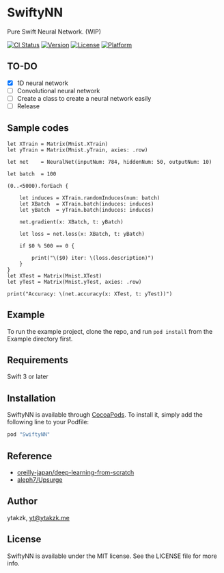 # SwiftyNN

Pure Swift Neural Network. (WIP)

[![CI Status](http://img.shields.io/travis/ytakzk/SwiftyNN.svg?style=flat)](https://travis-ci.org/ytakzk/SwiftyNN)
[![Version](https://img.shields.io/cocoapods/v/SwiftyNN.svg?style=flat)](http://cocoapods.org/pods/SwiftyNN)
[![License](https://img.shields.io/cocoapods/l/SwiftyNN.svg?style=flat)](http://cocoapods.org/pods/SwiftyNN)
[![Platform](https://img.shields.io/cocoapods/p/SwiftyNN.svg?style=flat)](http://cocoapods.org/pods/SwiftyNN)

## TO-DO
- [x] 1D neural network
- [ ] Convolutional neural network
- [ ] Create a class to create a neural network easily
- [ ] Release

## Sample codes

```
let XTrain = Matrix(Mnist.XTrain)
let yTrain = Matrix(Mnist.yTrain, axies: .row)

let net    = NeuralNet(inputNum: 784, hiddenNum: 50, outputNum: 10)

let batch  = 100

(0..<5000).forEach {

    let induces = XTrain.randomInduces(num: batch)
    let XBatch  = XTrain.batch(induces: induces)
    let yBatch  = yTrain.batch(induces: induces)

    net.gradient(x: XBatch, t: yBatch)

    let loss = net.loss(x: XBatch, t: yBatch)

    if $0 % 500 == 0 {

        print("\($0) iter: \(loss.description)")
    }
}
let XTest = Matrix(Mnist.XTest)
let yTest = Matrix(Mnist.yTest, axies: .row)

print("Accuracy: \(net.accuracy(x: XTest, t: yTest))")
```

## Example

To run the example project, clone the repo, and run `pod install` from the Example directory first.

## Requirements

Swift 3 or later

## Installation

SwiftyNN is available through [CocoaPods](http://cocoapods.org). To install
it, simply add the following line to your Podfile:

```ruby
pod "SwiftyNN"
```

## Reference

* [oreilly-japan/deep-learning-from-scratch](https://github.com/oreilly-japan/deep-learning-from-scratch)
* [aleph7/Upsurge](https://github.com/aleph7/Upsurge)

## Author

ytakzk, yt@ytakzk.me

## License

SwiftyNN is available under the MIT license. See the LICENSE file for more info.
